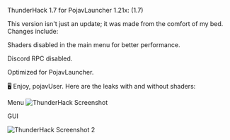 ThunderHack 1.7 for PojavLauncher 1.21x: (1.7)

This version isn't just an update; it was made from the comfort of my bed. Changes include:

Shaders disabled in the main menu for better performance.

Discord RPC disabled.

Optimized for PojavLauncher.


🖥️ Enjoy, pojavUser. Here are the leaks with and without shaders:

Menu
![ThunderHack Screenshot](https://github.com/zAlexHvHcc/ThunderHack-17-for-Pojav-1.21x-17/raw/main/Screenshot_20250322_230608.jpg)

GUI

![ThunderHack Screenshot 2](https://github.com/zAlexHvHcc/ThunderHack-17-for-Pojav-1.21x-17/raw/main/Screenshot_20250322_230707.jpg)
